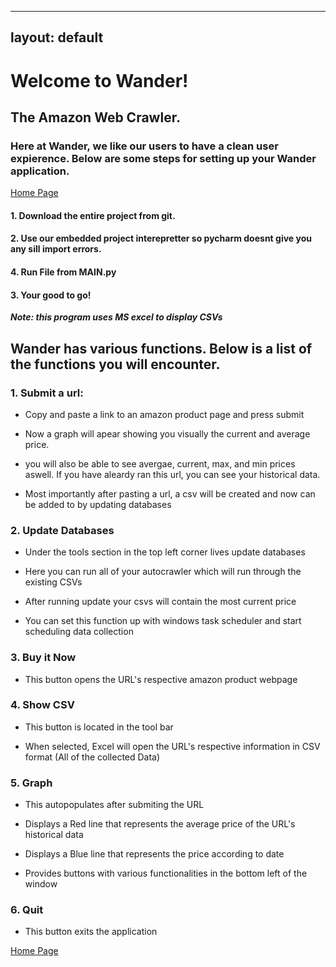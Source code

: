 
---
layout: default
--- 

# Welcome to Wander!

## The Amazon Web Crawler. 

### Here at Wander, we like our users to have a clean user expierence. Below are some steps for setting up your Wander application.

[Home Page](./)

#### 1. Download the entire project from git. 

#### 2. Use our embedded project interepretter so pycharm doesnt give you any sill import errors. 

#### 4. Run File from MAIN.py

#### 3. Your good to go!

  ***Note: this program uses MS excel to display CSVs***



## Wander has various functions. Below is a list of the functions you will encounter. 



### 1. Submit a url:

  - Copy and paste a link to an amazon product page and press submit

  - Now a graph will apear showing you visually the current and average price.

  - you will also be able to see avergae, current, max, and min prices aswell. If you have aleardy ran this url, you can see your historical data.

  - Most importantly after pasting a url, a csv will be created and now can be added to by updating databases 

### 2. Update Databases

  - Under the tools section in the top left corner lives update databases

  - Here you can run all of your autocrawler which will run through the existing CSVs

  - After running update your csvs will contain the most current price

  - You can set this function up with windows task scheduler and start scheduling data collection

### 3. Buy it Now

  - This button opens the URL's respective amazon product webpage 

### 4. Show CSV

  - This button is located in the tool bar

  - When selected, Excel will open the URL's respective information in CSV format (All of the collected Data)  

### 5. Graph

  - This autopopulates after submiting the URL

  - Displays a Red line that represents the average price of the URL's historical data

  - Displays a Blue line that represents the price according to date

  - Provides buttons with various functionalities in the bottom left of the window

### 6. Quit

  - This button exits the application 
  
  
 [Home Page](./)
